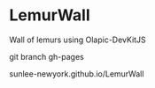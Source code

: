 # LemurWall
Wall of lemurs using Olapic-DevKitJS

git branch gh-pages

sunlee-newyork.github.io/LemurWall

